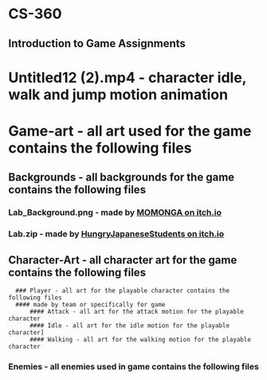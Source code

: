 # CS-360
## Introduction to Game Assignments

# Untitled12 (2).mp4 - character idle, walk and jump motion animation
# Game-art - all art used for the game contains the following files
  ## Backgrounds - all backgrounds for the game contains the following files
  ### Lab_Background.png - made by [MOMONGA on itch.io](https://itch.io/profile/momongaa)
  ### Lab.zip - made by [HungryJapaneseStudents on itch.io](https://hungryjapanesestudents.itch.io)
  ## Character-Art - all character art for the game contains the following files
      ### Player - all art for the playable character contains the following files  
      #### made by team or specifically for game
          #### Attack - all art for the attack motion for the playable character 
          #### Idle - all art for the idle motion for the playable character]
          #### Walking - all art for the walking motion for the playable character
### Enemies - all enemies used in game contains the following files  
